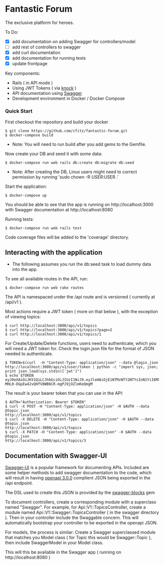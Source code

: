 # Fantastic Forum
The exclusive platform for heroes. 


To Do:
- [x] add documentation on adding Swagger for controllers/model 
- [ ] add rest of controllers to swagger
- [x] add curl documentation
- [x] add documentation for running tests
- [x] update frontpage

Key components:

* Rails ( in API mode )
* Using JWT Tokens ( via [knock](https://github.com/nsarno/knock) )
* API documentation using [Swagger](https://swagger.io/)
* Development environment in Docker / Docker Compose

### Quick Start

First checkout the repository and build your docker

```
$ git clone https://github.com/cfitz/fantastic-forum.git 
$ docker-compose build
```

* Note: You will need to run build after you add gems to the Gemfile. 

Now create your DB and seed it with some data:

```
$ docker-compose run web rails db:create db:migrate db:seed
```

* Note: After creating the DB, Linux users might need to correct permission by
  running 'sudo chown -R $USER:$USER .' 

Start the application:

```
$ docker-compose up
```

You should be able to see that the app is running on http://localhost:3000 with
Swagger documentation at http://localhost:8080


Running tests:

```
$ docker-compose run web rails test
```

Code coverage files will be added to the 'coverage' directory. 

## Interacting with the application

* The following assumes you run the db:seed task to load dummy data into the
  app.

To see all available routes in the API, run:

```
$ docker-compose run web rake routes
```

The API is namespaced under the /api route and is versioned ( currently at
/api/v1 ).

Most actions require a JWT token ( more on that below ), with the exception of viewing topics:

```
$ curl http://localhost:3000/api/v1/topics 
$ curl http://localhost:3000/api/v1/topics?page=2 
$ curl http://localhost:3000/api/v1/topics/1 
```

For Create/Update/Delete functions, users need to authenticate, which you will
need a JWT token for. Check the login.json file for the format of JSON needed
to authenticate. 

```
$ TOKEN=$(curl  -H "Content-Type: application/json" --data @login.json http://localhost:3000/api/v1/user/token | python -c "import sys, json; print json.load(sys.stdin)['jwt']") 
$ echo $TOKEN
eyJ0eXAiOiJKV1QiLCJhbGciOiJIUzI1NiJ9.eyJleHAiOjE1NTMzNTY2NTYsInN1YiI6MX0.ug-MHL0-DGpEw42vQHfV8WB6CR-mgPJ9jOZlmKeQmgM
```

The result is your bearer token that you can use in the API:

```
$ AUTH="Authorization: Bearer $TOKEN"
$ curl -X POST -H "Content-Type: application/json" -H $AUTH --data @topic.json
http://localhost:3000/api/v1/topics
$ curl -X DELETE -H "Content-Type: application/json" -H $AUTH --data @topic.json
http://localhost:3000/api/v1/topics
$ curl -X PATCH -H "Content-Type: application/json" -H $AUTH --data @topic.json
http://localhost:3000/api/v1/topics/3
```


## Documentation with Swagger-UI

[Swagger-UI](https://swagger.io/) is a popular framework for documenting APIs.
Included are some helper methods to add swagger documentation to the code,
which will result in having [openapi
3.0.0](https://github.com/OAI/OpenAPI-Specification/blob/master/versions/3.0.0.md) complient JSON being exported in the
/api endpoint. 

The DSL used to create this JSON is provided by the [swagger-blocks](https://github.com/fotinakis/swagger-blocks) gem

To document controllers, create a corresponding module with a superclass named
"Swagger". For example, for Api::V1::TopicsController, create a module named
Api::V1::Swagger::TopicsController ( in the swagger directory ). Then in your
controller include the Swaggable concern. This will automatically bootstrap
your controller to be exported in the openapi JSON.

For models, the process is similar: Create a Swagger superclassed module that
matches you Model class ( for Topic this would be Swagger::Topic ), then
include SwaggerModel in your Model class. 

This will this be available in the Swagger app ( running on
http://localhost:8080 )
